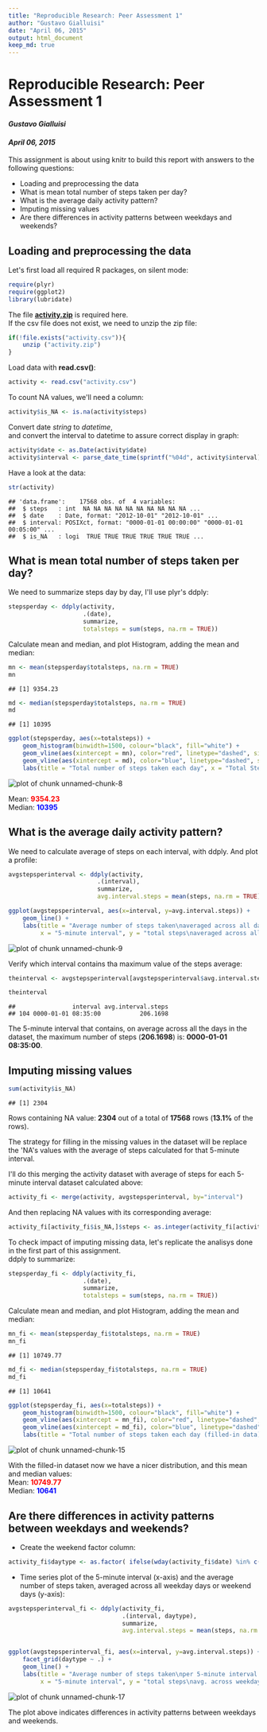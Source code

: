 ```yaml
---
title: "Reproducible Research: Peer Assessment 1"
author: "Gustavo Gialluisi"
date: "April 06, 2015"
output: html_document
keep_md: true
---
```


# Reproducible Research: Peer Assessment 1
#### *Gustavo Gialluisi*
#### *April 06, 2015*

This assignment is about using knitr to build this report with answers to the following questions:  
- Loading and preprocessing the data  
- What is mean total number of steps taken per day?  
- What is the average daily activity pattern?  
- Imputing missing values  
- Are there differences in activity patterns between weekdays and weekends?  


## Loading and preprocessing the data

Let's first load all required R packages, on silent mode:

```r
require(plyr)
require(ggplot2)
library(lubridate)
```

The file [**activity.zip**](https://d396qusza40orc.cloudfront.net/repdata%2Fdata%2Factivity.zip) is required here.  
If the csv file does not exist, we need to unzip the zip file:

```r
if(!file.exists("activity.csv")){
    unzip ("activity.zip")
}
```

Load data with **read.csv()**:

```r
activity <- read.csv("activity.csv")
```

To count NA values, we'll need a column:

```r
activity$is_NA <- is.na(activity$steps)
```


Convert date *string* to *datetime*,  
and convert the interval to datetime to assure correct display in graph:

```r
activity$date <- as.Date(activity$date)
activity$interval <- parse_date_time(sprintf("%04d", activity$interval), orders="hm")
```


Have a look at the data:

```r
str(activity)
```

```
## 'data.frame':	17568 obs. of  4 variables:
##  $ steps   : int  NA NA NA NA NA NA NA NA NA NA ...
##  $ date    : Date, format: "2012-10-01" "2012-10-01" ...
##  $ interval: POSIXct, format: "0000-01-01 00:00:00" "0000-01-01 00:05:00" ...
##  $ is_NA   : logi  TRUE TRUE TRUE TRUE TRUE TRUE ...
```



## What is mean total number of steps taken per day?
  
We need to summarize steps day by day, I'll use plyr's ddply:

```r
stepsperday <- ddply(activity, 
                     .(date), 
                     summarize, 
                     totalsteps = sum(steps, na.rm = TRUE))
```
Calculate mean and median, and plot Histogram, adding the mean and median:

```r
mn <- mean(stepsperday$totalsteps, na.rm = TRUE)
mn
```

```
## [1] 9354.23
```

```r
md <- median(stepsperday$totalsteps, na.rm = TRUE)
md
```

```
## [1] 10395
```

```r
ggplot(stepsperday, aes(x=totalsteps)) +
    geom_histogram(binwidth=1500, colour="black", fill="white") + 
    geom_vline(aes(xintercept = mn), color="red", linetype="dashed", size = 1) +#MEAN RED
    geom_vline(aes(xintercept = md), color="blue", linetype="dashed", size = 1) + #MEDIAN BLUE
    labs(title = "Total number of steps taken each day", x = "Total Steps / Day")
```

![plot of chunk unnamed-chunk-8](figure/unnamed-chunk-8-1.png) 
   
Mean: <span style="color:red">**9354.23**</span>  
Median: <span style="color:blue">**10395**</span>  
   
   


## What is the average daily activity pattern?

We need to calculate average of steps on each interval, with ddply. And plot a profile:


```r
avgstepsperinterval <- ddply(activity, 
                         .(interval), 
                         summarize, 
                         avg.interval.steps = mean(steps, na.rm = TRUE))

ggplot(avgstepsperinterval, aes(x=interval, y=avg.interval.steps)) +
    geom_line() +
    labs(title = "Average number of steps taken\naveraged across all days", 
         x = "5-minute interval", y = "total steps\naveraged across all days")
```

![plot of chunk unnamed-chunk-9](figure/unnamed-chunk-9-1.png) 

  
Verify which interval contains tha maximum value of the steps average:

```r
theinterval <- avgstepsperinterval[avgstepsperinterval$avg.interval.steps == max(avgstepsperinterval$avg.interval.steps),]

theinterval
```

```
##                interval avg.interval.steps
## 104 0000-01-01 08:35:00           206.1698
```

The 5-minute interval that contains, on average across all the days in the dataset, the maximum number of steps (**206.1698**) is: **0000-01-01 08:35:00**.  
    
    
## Imputing missing values


```r
sum(activity$is_NA)
```

```
## [1] 2304
```

Rows containing NA value: **2304** out of a total of **17568** rows (**13.1%** of the rows).  

The strategy for filling in the missing values in the dataset will be replace the 'NA's values with the average of steps calculated for that 5-minute interval.  

I'll do this merging the activity dataset with average of steps for each 5-minute interval dataset calculated above:

```r
activity_fi <- merge(activity, avgstepsperinterval, by="interval")
```

And then replacing NA values with its corresponding average:

```r
activity_fi[activity_fi$is_NA,]$steps <- as.integer(activity_fi[activity_fi$is_NA,]$avg.interval.steps)
```


To check impact of imputing missing data, let's replicate the analisys done in the first part of this assignment.  
ddply to summarize:

```r
stepsperday_fi <- ddply(activity_fi, 
                     .(date), 
                     summarize, 
                     totalsteps = sum(steps, na.rm = TRUE))
```
  

Calculate mean and median, and plot Histogram, adding the mean and median:

```r
mn_fi <- mean(stepsperday_fi$totalsteps, na.rm = TRUE)
mn_fi
```

```
## [1] 10749.77
```

```r
md_fi <- median(stepsperday_fi$totalsteps, na.rm = TRUE)
md_fi
```

```
## [1] 10641
```

```r
ggplot(stepsperday_fi, aes(x=totalsteps)) +
    geom_histogram(binwidth=1500, colour="black", fill="white") + 
    geom_vline(aes(xintercept = mn_fi), color="red", linetype="dashed", size = 1) + #MEAN RED
    geom_vline(aes(xintercept = md_fi), color="blue", linetype="dashed", size = 1) + #MEDIAN BLUE
    labs(title = "Total number of steps taken each day (filled-in data)", x = "Total Steps per Day")
```

![plot of chunk unnamed-chunk-15](figure/unnamed-chunk-15-1.png) 


With the filled-in dataset now we have a nicer distribution, and this mean and median values:    
Mean: <span style="color:red">**10749.77**</span>  
Median: <span style="color:blue">**10641**</span>  

   
   


## Are there differences in activity patterns between weekdays and weekends?

- Create the weekend factor column:  


```r
activity_fi$daytype <- as.factor( ifelse(wday(activity_fi$date) %in% c(1,7),"weekend", "weekday" ) )
```


- Time series plot of the 5-minute interval (x-axis) and the average number of steps taken, averaged across all weekday days or weekend days (y-axis):

```r
avgstepsperinterval_fi <- ddply(activity_fi, 
                                .(interval, daytype), 
                                summarize, 
                                avg.interval.steps = mean(steps, na.rm = TRUE))


ggplot(avgstepsperinterval_fi, aes(x=interval, y=avg.interval.steps)) +
    facet_grid(daytype ~ .) +
    geom_line() +
    labs(title = "Average number of steps taken\nper 5-minute interval across weekdays and weekends", 
         x = "5-minute interval", y = "total steps\navg. across weekdays and weekends")
```

![plot of chunk unnamed-chunk-17](figure/unnamed-chunk-17-1.png) 

The plot above indicates differences in activity patterns between weekdays and weekends.
